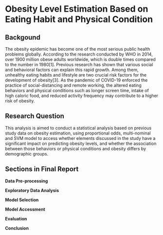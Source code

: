 # Obesity Level Estimation Based on Eating Habit and Physical Condition

## Backgound

The obesity epidemic has become one of the most serious public health problems globally. According to the research conducted by WHO in 2014, over 1900 million obese adults worldwide, which is double times compared to the number in 1980[1]. Previous research has shown that various social and behavioral factors can explain this rapid growth. Among them, unhealthy eating habits and lifestyle are two crucial risk factors for the development of obesity[3]. As the pandemic of COVID-19 enforced the practice of social-distancing and remote working, the altered eating behaviors and physical conditions such as longer screen time, intake of high caloric food, and reduced activity frequency may contribute to a higher risk of obesity. 

## Research Question
This analysis is aimed to conduct a statistical analysis based on previous study data on obesity estimation, using proportional odds, multi-nominal and SVM model to access whether elements discussed in the study have a significant impact on predicting obesity levels, and whether the association between those behaviors or physical conditions and obesity differs by demographic groups. 

## Sections in Final Report

**Data Pre-processing**

**Exploratory Data Analysis**

**Model Selection**

**Model Accessment**

**Evaluation**

**Conclusion**


